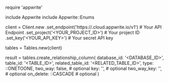 require 'appwrite'

include Appwrite
include Appwrite::Enums

client = Client.new
    .set_endpoint('https://<REGION>.cloud.appwrite.io/v1') # Your API Endpoint
    .set_project('<YOUR_PROJECT_ID>') # Your project ID
    .set_key('<YOUR_API_KEY>') # Your secret API key

tables = Tables.new(client)

result = tables.create_relationship_column(
    database_id: '<DATABASE_ID>',
    table_id: '<TABLE_ID>',
    related_table_id: '<RELATED_TABLE_ID>',
    type: ::ONETOONE,
    two_way: false, # optional
    key: '', # optional
    two_way_key: '', # optional
    on_delete: ::CASCADE # optional
)
